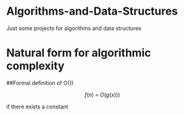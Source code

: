 # Algorithms-and-Data-Structures
Just some projects for algorithms and data structures
# Natural form for algorithmic complexity

##Formal definition of O())

$$f(n)\;=\;O(g(x)))$$

if there exists a constant 
